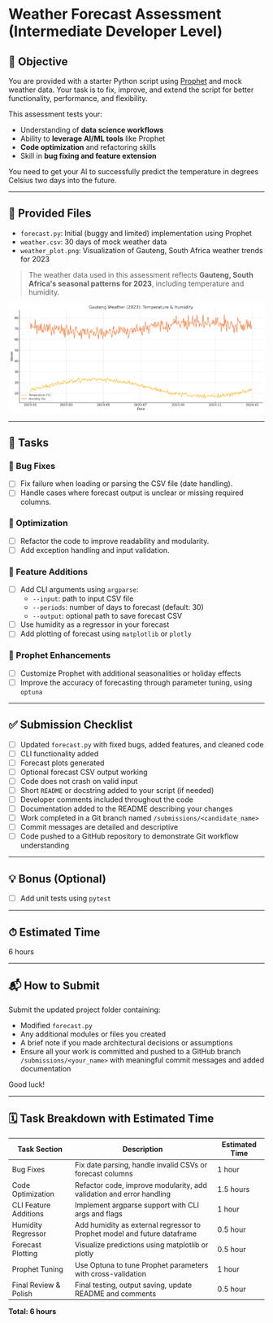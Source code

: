 # Weather Forecast Assessment (Intermediate Developer Level)

## 🧠 Objective
You are provided with a starter Python script using [Prophet](https://facebook.github.io/prophet/) and mock weather data. Your task is to fix, improve, and extend the script for better functionality, performance, and flexibility.

This assessment tests your:
- Understanding of **data science workflows**
- Ability to **leverage AI/ML tools** like Prophet
- **Code optimization** and refactoring skills
- Skill in **bug fixing and feature extension**

You need to get your AI to successfully predict the temperature in degrees Celsius two days into the future.

---

## 📁 Provided Files

- `forecast.py`: Initial (buggy and limited) implementation using Prophet
- `weather.csv`: 30 days of mock weather data
- `weather_plot.png`: Visualization of Gauteng, South Africa weather trends for 2023

> The weather data used in this assessment reflects **Gauteng, South Africa's seasonal patterns for 2023**, including temperature and humidity.

![Gauteng Weather Plot](weather_plot.png)

---

## 🧪 Tasks

### 🔧 Bug Fixes
- [ ] Fix failure when loading or parsing the CSV file (date handling).
- [ ] Handle cases where forecast output is unclear or missing required columns.

### 🚀 Optimization
- [ ] Refactor the code to improve readability and modularity.
- [ ] Add exception handling and input validation.

### 🌟 Feature Additions
- [ ] Add CLI arguments using `argparse`:
  - `--input`: path to input CSV file
  - `--periods`: number of days to forecast (default: 30)
  - `--output`: optional path to save forecast CSV
- [ ] Use humidity as a regressor in your forecast 
- [ ] Add plotting of forecast using `matplotlib` or `plotly`

### 🤖 Prophet Enhancements
- [ ] Customize Prophet with additional seasonalities or holiday effects
- [ ] Improve the accuracy of forecasting through parameter tuning, using `optuna`

---

## ✅ Submission Checklist

- [ ] Updated `forecast.py` with fixed bugs, added features, and cleaned code
- [ ] CLI functionality added
- [ ] Forecast plots generated
- [ ] Optional forecast CSV output working
- [ ] Code does not crash on valid input
- [ ] Short `README` or docstring added to your script (if needed)
- [ ] Developer comments included throughout the code
- [ ] Documentation added to the README describing your changes
- [ ] Work completed in a Git branch named `/submissions/<candidate_name>`
- [ ] Commit messages are detailed and descriptive
- [ ] Code pushed to a GitHub repository to demonstrate Git workflow understanding

---

## 💡 Bonus (Optional)

- [ ] Add unit tests using `pytest`

---

## ⏱ Estimated Time
6 hours

---

## 📬 How to Submit
Submit the updated project folder containing:
- Modified `forecast.py`
- Any additional modules or files you created
- A brief note if you made architectural decisions or assumptions
- Ensure all your work is committed and pushed to a GitHub branch `/submissions/<your_name>` with meaningful commit messages and added documentation

Good luck!

---

## 🗓️ Task Breakdown with Estimated Time

| Task Section              | Description                                                                 | Estimated Time |
|--------------------------|-----------------------------------------------------------------------------|----------------|
| Bug Fixes                | Fix date parsing, handle invalid CSVs or forecast columns                   | 1 hour         |
| Code Optimization        | Refactor code, improve modularity, add validation and error handling        | 1.5 hours      |
| CLI Feature Additions    | Implement argparse support with CLI args and flags                          | 1 hour         |
| Humidity Regressor       | Add humidity as external regressor to Prophet model and future dataframe    | 0.5 hour       |
| Forecast Plotting        | Visualize predictions using matplotlib or plotly                            | 0.5 hour       |
| Prophet Tuning           | Use Optuna to tune Prophet parameters with cross-validation                 | 1 hour         |
| Final Review & Polish    | Final testing, output saving, update README and comments                    | 0.5 hour       |

**Total: 6 hours**